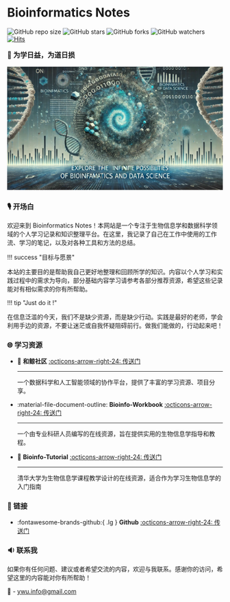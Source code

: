 # Bioinformatics Notes

![GitHub repo size](https://img.shields.io/github/repo-size/yanggwu/Bioinfo-Notes)
![GitHub stars](https://img.shields.io/github/stars/yanggwu/Bioinfo-Notes?style=social)
![GitHub forks](https://img.shields.io/github/forks/yanggwu/Bioinfo-Notes?style=social)
![GitHub watchers](https://img.shields.io/github/watchers/yanggwu/Bioinfo-Notes?style=social)
[![Hits](https://hits.seeyoufarm.com/api/count/incr/badge.svg?url=https%3A%2F%2Fywu.info&count_bg=%2379C83D&title_bg=%23555555&icon=&icon_color=%23E7E7E7&title=views&edge_flat=false)](https://hits.seeyoufarm.com)

<p style="font-size: 16px; font-weight: 700;">🔭 为学日益，为道日损</p>

![Cover](./assets/images/Bioinfo-Notes-home-image1.svg)

### 🎙️ 开场白

欢迎来到 Bioinformatics Notes！本网站是一个专注于生物信息学和数据科学领域的个人学习记录和知识整理平台。在这里，我记录了自己在工作中使用的工作流、学习的笔记，以及对各种工具和方法的总结。

!!! success "目标与愿景"
    <p class="font-2">本站的主要目的是帮助我自己更好地整理和回顾所学的知识。内容以个人学习和实践过程中的需求为导向，部分基础内容学习请参考各部分推荐资源，希望这些记录能对有相似需求的你有所帮助。</p>

!!! tip "Just do it !"
    <p class="font-2">在信息泛滥的今天，我们不是缺少资源，而是缺少行动。实践是最好的老师，学会利用手边的资源，不要让迷茫或自我怀疑阻碍前行。做我们能做的，行动起来吧！</p>



### 🌐 学习资源

<div class="grid cards" markdown>

- :whale: **和鲸社区** [:octicons-arrow-right-24: <a href="https://www.heywhale.com/home" target="_blank"> 传送门 </a>](#)
    
    ---

    一个数据科学和人工智能领域的协作平台，提供了丰富的学习资源、项目分享。

- :material-file-document-outline: **Bioinfo-Workbook** [:octicons-arrow-right-24: <a href="https://bioinformaticsworkbook.org/list.html#gsc.tab=0" target="_blank"> 传送门 </a>](#)

    ---

    一个由专业科研人员编写的在线资源，旨在提供实用的生物信息学指导和教程。

- :bookmark: **Bioinfo-Tutorial** [:octicons-arrow-right-24: <a href="https://book.ncrnalab.org/teaching" target="_blank"> 传送门 </a>](#)

    ---

    清华大学为生物信息学课程教学设计的在线资源，适合作为学习生物信息学的入门指南

</div>

### 🔗 链接

<div class="grid cards" markdown>

- :fontawesome-brands-github:{ .lg  } **Github**  [:octicons-arrow-right-24: <a href="https://github.com/YanggWu" target="_blank"> 传送门 </a>](#)

</div>

### 🔉 联系我

如果你有任何问题、建议或者希望交流的内容，欢迎与我联系。感谢你的访问，希望这里的内容能对你有所帮助！

:e-mail: - <ywu.info@gmail.com>
